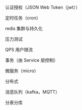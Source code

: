 认证授权（JSON Web Token（jwt））

定时任务（cron）

redis 集群与持久化

压力测试

QPS 用户限流

事务（由 Service 层控制）

微服务（micro）

分布式

消息队列（kafka，MQTT）

分表分库

